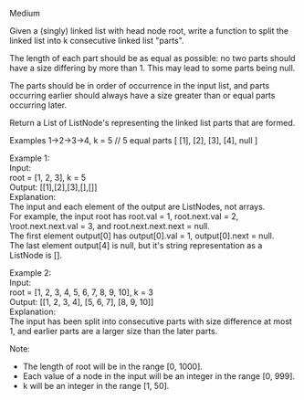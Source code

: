 Medium

Given a (singly) linked list with head node root, write a function to split the linked list into k consecutive linked list "parts".

The length of each part should be as equal as possible: no two parts should have a size differing by more than 1. This may lead to some parts being null.

The parts should be in order of occurrence in the input list, and parts occurring earlier should always have a size greater than or equal parts occurring later.

Return a List of ListNode's representing the linked list parts that are formed.

Examples 1->2->3->4, k = 5 // 5 equal parts [ [1], [2], [3], [4], null ]

Example 1:  
Input:  
root = [1, 2, 3], k = 5  
Output: [[1],[2],[3],[],[]]  
Explanation:  
The input and each element of the output are ListNodes, not arrays.  
For example, the input root has root.val = 1, root.next.val = 2, \root.next.next.val = 3, and root.next.next.next = null.  
The first element output[0] has output[0].val = 1, output[0].next = null.  
The last element output[4] is null, but it's string representation as a ListNode is [].

Example 2:  
Input:   
root = [1, 2, 3, 4, 5, 6, 7, 8, 9, 10], k = 3  
Output: [[1, 2, 3, 4], [5, 6, 7], [8, 9, 10]]  
Explanation:  
The input has been split into consecutive parts with size difference at most 1, and earlier parts are a larger size than the later parts.

Note:

- The length of root will be in the range [0, 1000].
- Each value of a node in the input will be an integer in the range [0, 999].
- k will be an integer in the range [1, 50].

